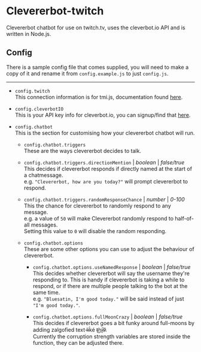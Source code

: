 # Clevererbot-twitch

Clevererbot chatbot for use on twitch.tv, uses the cleverbot.io API and is written in Node<span>.js</span>.

## Config
There is a sample config file that comes supplied, you will need to make a copy of it and rename it from `config.example.js` to just `config.js`.

----

+ `config.twitch`  
This connection information is for tmi.js, documentation found [here](http://www.tmijs.org/docs/Configuration.html).

+ `config.cleverbotIO`  
This is your API key info for cleverbot.io, you can signup/find that [here](https://cleverbot.io/keys).

+ `config.chatbot`  
This is the section for customising how your clevererbot chatbot will run.

    + `config.chatbot.triggers`  
    These are the ways clevererbot decides to talk.
    
    + `config.chatbot.triggers.directionMention` | *boolean* | *false/true*  
    This decides if clevererbot responds if directly named at the start of a chatmessage.  
    e.g. `"Clevererbot, how are you today?"` will prompt clevererbot to respond.  
      
    + `config.chatbot.triggers.randomResponseChance` | *number* | *0-100*  
    This the chance for clevererbot to randomly respond to any message.  
    e.g. a value of `50` will make Clevererbot randomly respond to half-of-all messages.  
    Setting this value to `0` will disable the random responding.  
    
    + `config.chatbot.options`  
    These are some other options you can use to adjust the behaviour of clevererbot.
      
      + `config.chatbot.options.useNamedResponse` | *boolean* | *false/true*  
      This decides whether clevererbot will say the username they're responding to. This is handy if clevererbot is taking a while to respond, or if there are multiple people talking to the bot at the same time.  
      e.g. `"Bluesatin, I'm good today."` will be said instead of just `"I'm good today."`.
      
      + `config.chatbot.options.fullMoonCrazy` | *boolean* | *false/true*  
      This decides if clevererbot goes a bit funky around full-moons by adding zalgofied text l̵̶ik̀é t̴͜h̨i̴͠s̵̕.  
      Currently the corruption strength variables are stored inside the function, they can be adjusted there.
